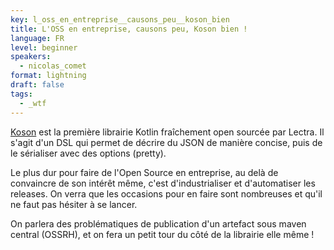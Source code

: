 ```yaml
---
key: l_oss_en_entreprise__causons_peu__koson_bien
title: L'OSS en entreprise, causons peu, Koson bien !
language: FR
level: beginner
speakers:
  - nicolas_comet
format: lightning
draft: false
tags:
  - _wtf
---
```

[Koson](https://github.com/lectra-tech/koson) est la première librairie Kotlin fraîchement open sourcée par Lectra.
Il s'agit d'un DSL qui permet de décrire du JSON de manière concise, puis de le sérialiser avec des options (pretty).

Le plus dur pour faire de l'Open Source en entreprise, au delà de convaincre de son intérêt même, c'est d'industrialiser et d'automatiser les releases. On verra que les occasions pour en faire sont nombreuses et qu'il ne faut pas hésiter à se lancer.

On parlera des problématiques de publication d'un artefact sous maven central (OSSRH), et on fera un petit tour du côté de la librairie elle même !
